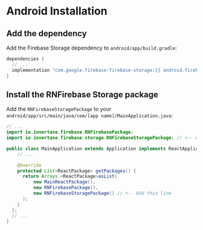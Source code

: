 # Android Installation

## Add the dependency

Add the Firebase Storage dependency to `android/app/build.gradle`:

```groovy
dependencies {
  // ...
  implementation "com.google.firebase:firebase-storage:{{ android.firebase.storage }}"
}
```

## Install the RNFirebase Storage package

Add the `RNFirebaseStoragePackage` to your `android/app/src/main/java/com/[app name]/MainApplication.java`:

```java
// ...
import io.invertase.firebase.RNFirebasePackage;
import io.invertase.firebase.storage.RNFirebaseStoragePackage; // <-- Add this line

public class MainApplication extends Application implements ReactApplication {
    // ...

    @Override
    protected List<ReactPackage> getPackages() {
      return Arrays.<ReactPackage>asList(
          new MainReactPackage(),
          new RNFirebasePackage(),
          new RNFirebaseStoragePackage() // <-- Add this line
      );
    }
  };
  // ...
}
```
